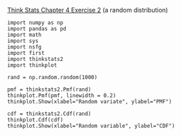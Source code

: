 [Think Stats Chapter 4 Exercise 2](http://greenteapress.com/thinkstats2/html/thinkstats2005.html#toc41) (a random distribution)

    import numpy as np
    import pandas as pd
    import math
    import sys
    import nsfg
    import first
    import thinkstats2
    import thinkplot

    rand = np.random.random(1000)

    pmf = thinkstats2.Pmf(rand)
    thinkplot.Pmf(pmf, linewidth = 0.2)
    thinkplot.Show(xlabel="Random variate", ylabel="PMF")

    cdf = thinkstats2.Cdf(rand)
    thinkplot.Cdf(cdf)
    thinkplot.Show(xlabel="Random variable", ylabel="CDF")
